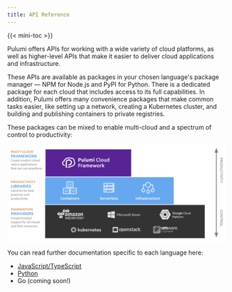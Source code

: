 ```yaml
---
title: API Reference
---
```


{{< mini-toc >}}

Pulumi offers APIs for working with a wide variety of cloud platforms, as well
as higher-level APIs that make it easier to deliver cloud applications and
infrastructure.

These APIs are available as packages in your chosen language's package manager
&mdash; NPM for Node.js and PyPI for Python. There is a dedicated package for
each cloud that includes access to its full capabilities. In addition, Pulumi
offers many convenience packages that make common tasks easier, like setting
up a network, creating a Kubernetes cluster, and building and publishing containers
to private registries.

These packages can be mixed to enable multi-cloud and a spectrum of control to productivity:

![Pulumi Library Architecture](/images/reference/pkg-arch-layers.png)

You can read further documentation specific to each language here:

* [JavaScript/TypeScript](nodejs)
* [Python](python)
* Go (coming soon!)
